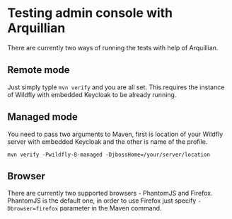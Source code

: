 Testing admin console with Arquillian
=====================================

There are currently two ways of running the tests with help of Arquillian.

Remote mode
----------

Just simply typle `mvn verify` and you are all set. This requires the instance of Wildfly with embedded Keycloak to be already running.

Managed mode
------------

You need to pass two arguments to Maven, first is location of your Wildfly server with embedded Keycloak and the other is name of the profile.

    mvn verify -Pwildfly-8-managed -DjbossHome=/your/server/location

Browser
-------

There are currently two supported browsers - PhantomJS and Firefox. PhantomJS is the default one, in order to use Firefox just specify `-Dbrowser=firefox` parameter in the Maven command. 
